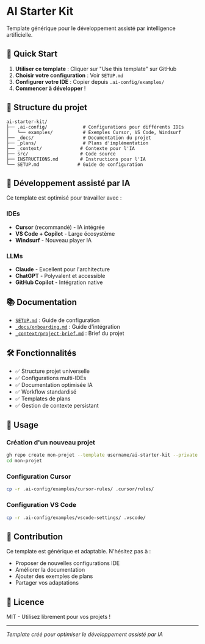# AI Starter Kit

Template générique pour le développement assisté par intelligence artificielle.

## 🚀 Quick Start

1. **Utiliser ce template** : Cliquer sur "Use this template" sur GitHub
2. **Choisir votre configuration** : Voir `SETUP.md`
3. **Configurer votre IDE** : Copier depuis `.ai-config/examples/`
4. **Commencer à développer** !

## 📁 Structure du projet

```
ai-starter-kit/
├── .ai-config/             # Configurations pour différents IDEs
│   └── examples/           # Exemples Cursor, VS Code, Windsurf
├── _docs/                  # Documentation du projet
├── _plans/                 # Plans d'implémentation
├── _context/              # Contexte pour l'IA
├── src/                   # Code source
├── INSTRUCTIONS.md        # Instructions pour l'IA
└── SETUP.md              # Guide de configuration
```

## 🤖 Développement assisté par IA

Ce template est optimisé pour travailler avec :

### IDEs
- **Cursor** (recommandé) - IA intégrée
- **VS Code + Copilot** - Large écosystème
- **Windsurf** - Nouveau player IA

### LLMs
- **Claude** - Excellent pour l'architecture
- **ChatGPT** - Polyvalent et accessible
- **GitHub Copilot** - Intégration native

## 📚 Documentation

- [`SETUP.md`](SETUP.md) : Guide de configuration
- [`_docs/onboarding.md`](_docs/onboarding.md) : Guide d'intégration
- [`_context/project-brief.md`](_context/project-brief.md) : Brief du projet

## 🛠 Fonctionnalités

- ✅ Structure projet universelle
- ✅ Configurations multi-IDEs
- ✅ Documentation optimisée IA
- ✅ Workflow standardisé
- ✅ Templates de plans
- ✅ Gestion de contexte persistant

## 🎯 Usage

### Création d'un nouveau projet
```bash
gh repo create mon-projet --template username/ai-starter-kit --private --clone
cd mon-projet
```

### Configuration Cursor
```bash
cp -r .ai-config/examples/cursor-rules/ .cursor/rules/
```

### Configuration VS Code
```bash
cp -r .ai-config/examples/vscode-settings/ .vscode/
```

## 🤝 Contribution

Ce template est générique et adaptable. N'hésitez pas à :
- Proposer de nouvelles configurations IDE
- Améliorer la documentation
- Ajouter des exemples de plans
- Partager vos adaptations

## 📄 Licence

MIT - Utilisez librement pour vos projets !

---
*Template créé pour optimiser le développement assisté par IA*